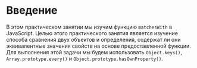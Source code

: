 # Введение

В этом практическом занятии мы изучим функцию `matchesWith` в JavaScript. Целью этого практического занятия является изучение способа сравнения двух объектов и определения, содержат ли они эквивалентные значения свойств на основе предоставленной функции. Для выполнения этой задачи мы будем использовать `Object.keys()`, `Array.prototype.every()` и `Object.prototype.hasOwnProperty()`.

